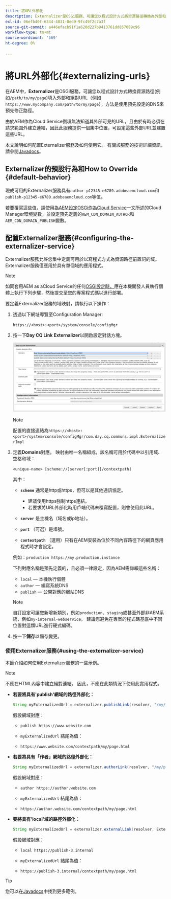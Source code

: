 ```yaml
---
title: 將URL外部化
description: Externalizer是OSGi服務，可讓您以程式設計方式將資源路徑轉換為外部和絕對URL。
exl-id: 06efb40f-6344-4831-8ed9-9fc49f2c7a3f
source-git-commit: a446efacb91f1a620d227b9413761dd857089c96
workflow-type: tm+mt
source-wordcount: '569'
ht-degree: 0%

---
```


# 將URL外部化{#externalizing-urls}

在AEM中，**Externalizer**&#x200B;是OSGi服務，可讓您以程式設計方式轉換資源路徑(例如`/path/to/my/page`)填入外部和絕對URL（例如`https://www.mycompany.com/path/to/my/page`），方法是使用預先設定的DNS來預先修正路徑。

由於AEM作為Cloud Service例項無法知道其外部可見的URL，且由於有時必須在請求範圍外建立連結，因此此服務提供一個集中位置，可設定這些外部URL並建置這些URL。

本文說明如何配置Externalizer服務及如何使用它。 有關該服務的技術詳細資訊，請參閱[Javadocs](https://docs.adobe.com/content/help/en/experience-manager-cloud-service-javadoc/com/day/cq/commons/Externalizer.html)。

## Externalizer的預設行為和How to Override {#default-behavior}

現成可用的Externalizer服務具有`author-p12345-e6789.adobeaemcloud.com`和`publish-p12345-e6789.adobeaemcloud.com`等值。

若要覆寫這些值，請使用[為AEM設定OSGi作為Cloud Service](/help/implementing/deploying/configuring-osgi.md#cloud-manager-api-format-for-setting-properties)一文所述的Cloud Manager環境變數，並設定預先定義的`AEM_CDN_DOMAIN_AUTHOR`和`AEM_CDN_DOMAIN_PUBLISH`變數。

## 配置Externalizer服務{#configuring-the-externalizer-service}

Externalizer服務允許您集中定義可用於以寫程式方式為資源路徑前置詞的域。 Externalizer服務僅應用於具有單個域的應用程式。

>[!NOTE]
>
>如同套用AEM as aCloud Service的任何[OSGi設定時，](/help/implementing/deploying/overview.md#osgi-configuration)應在本機開發人員執行個體上執行下列步驟，然後提交至您的專案程式碼以進行部署。

要定義Externalizer服務的域映射，請執行以下操作：

1. 透過以下網址導覽至Configuration Manager:

   `https://<host>:<port>/system/console/configMgr`

1. 按一下&#x200B;**Day CQ Link Externalizer**&#x200B;以開啟設定對話方塊。

   ![Externalizer OSGi配置](./assets/externalizer-osgi.png)

   >[!NOTE]
   >
   >配置的直接連結為`https://<host>:<port>/system/console/configMgr/com.day.cq.commons.impl.ExternalizerImpl`

1. 定義&#x200B;**Domains**&#x200B;對應。 映射由唯一名稱組成，該名稱可用於代碼中以引用域、空格和域：

   `<unique-name> [scheme://]server[:port][/contextpath]`

   其中：

   * **`scheme`** 通常是http或https，但可以是其他通訊協定。

      * 建議使用https強制https連結。
      * 若要求將URL外部化時用戶端代碼未覆寫配置，則會使用此URL。
   * **`server`** 是主機名（域名或ip地址）。
   * **`port`** （可選）是埠號。
   * **`contextpath`** （選用）只有在AEM安裝為位於不同內容路徑下的網頁應用程式時才會設定。

   例如：`production https://my.production.instance`

   下列對應名稱是預先定義的，且必須一律設定，因為AEM需仰賴這些名稱：

   * `local`  — 本機執行個體
   * `author`  — 編寫系統DNS
   * `publish`  — 公開對應的網站DNS

   >[!NOTE]
   >
   >自訂設定可讓您新增新類別，例如`production`、`staging`或甚至外部非AEM系統，例如`my-internal-webservice`。 建議您避免在專案的程式碼基底中不同位置對這類URL進行硬式編碼。

1. 按一下&#x200B;**儲存**&#x200B;以儲存變更。

### 使用Externalizer服務{#using-the-externalizer-service}

本節介紹如何使用Externalizer服務的一些示例。

>[!NOTE]
>
>不應在HTML內容中建立絕對連結。 因此，不應在此類情況下使用此實用程式。

* **若要將具有&#39;publish&#39;網域的路徑外部化：**

   ```java
   String myExternalizedUrl = externalizer.publishLink(resolver, "/my/page") + ".html";
   ```

   假設網域對應：

   * `publish https://www.website.com`

   * `myExternalizedUrl` 結尾為值：

   * `https://www.website.com/contextpath/my/page.html`

* **若要將具有「作者」網域的路徑外部化：**

   ```java
   String myExternalizedUrl = externalizer.authorLink(resolver, "/my/page") + ".html";
   ```

   假設網域對應：

   * `author https://author.website.com`

   * `myExternalizedUrl` 結尾為值：

   * `https://author.website.com/contextpath/my/page.html`

* **要將具有&#39;local&#39;域的路徑外部化：**

   ```java
   String myExternalizedUrl = externalizer.externalLink(resolver, Externalizer.LOCAL, "/my/page") + ".html";
   ```

   假設網域對應：

   * `local https://publish-3.internal`

   * `myExternalizedUrl` 結尾為值：

   * `https://publish-3.internal/contextpath/my/page.html`

>[!TIP]
>
>您可以在[Javadocs](https://docs.adobe.com/content/help/en/experience-manager-cloud-service-javadoc/com/day/cq/commons/Externalizer.html)中找到更多範例。
